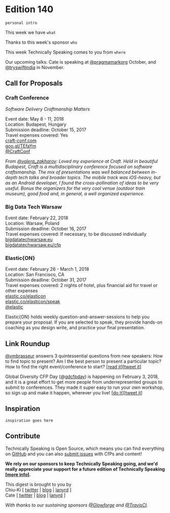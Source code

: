 # Edition 140

`personal intro`

This week we have `what`

Thanks to this week's sponsor `who`

This week Technically Speaking comes to you from `where`

Our upcoming talks: Cate is speaking at [@pragmamarkorg](http://twitter.com/pragmamarkorg) October, and [@tryswiftindia](http://twitter.com/tryswiftindia) in November.


## Call for Proposals

### Craft Conference
*Software Delivery Craftmanship Matters*

Event date: May 8 - 11, 2018  
Location: Budapest, Hungary  
Submission deadline: October 15, 2017  
Travel expenses covered: Yes  
[craft-conf.com](https://craft-conf.com)  
[goo.gl/TEfaYm](https://goo.gl/TEfaYm)  
[@CraftConf](https://twitter.com/CraftConf)

*From [@valera_zakharov](https://twitter.com/valera_zakharov): Loved my experience at Craft. Held in beautiful Budapest, Craft is a multidisciplinary conference focused on software craftsmanship. The mix of presentations was well balanced between in-depth tech talks and broader topics. The mobile track was iOS-heavy, but as an Android developer, I found the cross-pollination of ideas to be very useful. Bonus the organizers for the very cool venue (outdoor train museum), good food and, in general, a well organized experience.*


### Big Data Tech Warsaw

Event date: February 22, 2018  
Location: Warsaw, Poland  
Submission deadline: October 16, 2017  
Travel expenses covered: If necessary, to be discussed individually  
[bigdatatechwarsaw.eu](http://bigdatatechwarsaw.eu/)  
[bigdatatechwarsaw.eu/cfp](http://bigdatatechwarsaw.eu/cfp/)


### Elastic{ON}

Event date: February 26 - March 1, 2018  
Location: San Francisco, CA  
Submission deadline: October 31, 2017  
Travel expenses covered: 2 nights of hotel, plus financial aid for travel or other expenses  
[elastic.co/elasticon](https://www.elastic.co/elasticon)  
[elastic.co/elasticon/speak](https://www.elastic.co/elasticon/speak)  
[@elastic](https://twitter.com/elastic)

Elastic{ON} holds weekly question-and-answer-sessions to help you prepare your proposal. If you are selected to speak, they provide hands-on coaching as you design write, and practice your final presentation.


## Link Roundup

[@vmbrasseur](https://twitter.com/vmbrasseur) answers 3 quintessential questions from new speakers: How to find topic to present? Am I the best person to present a particular topic? How to find the right event/conference to start? [[read it](http://anonymoushash.vmbrasseur.com/2017/09/11/advice-for-new-speakers/)][[tweet it](https://twitter.com/home?status=Advice%20for%20new%20speakers%20from%20%40vmbrasseur%20http%3A//anonymoushash.vmbrasseur.com/2017/09/11/advice-for-new-speakers%20via%20%40techspeakdigest)]

Global Diversity CFP Day ([@gdcfpday](https://twitter.com/gdcfpday)) is happening on February 3, 2018, and it is a great effort to get more people from underrepresented groups to submit to conferences. They made it super easy to run your own workshop, so sign up and make it happen, wherever you live! [[do it](https://www.globaldiversitycfpday.com/)][[tweet it](https://twitter.com/home?status=Global%20Diversity%20CFP%20Day%20is%20Feb%203,%202018.%20Run%20a%20workshop%20w%20guidance%20from%20%40gdcfpday!%20https%3A//www.globaldiversitycfpday.com%20via%20%40techspeakdigest)]


## Inspiration

`inspiration goes here`  

## Contribute

Technically Speaking is Open Source, which means you can find everything on [GitHub](https://github.com/catehstn/technically-speaking/) and you can also [submit issues](https://github.com/catehstn/technically-speaking/issues/new) with CfPs and content!

**We rely on our sponsors to keep Technically Speaking going, and we'd really appreciate your support for a future edition of Technically Speaking [[more info](http://www.techspeak.email/sponsorship/)].**  


This digest is brought to you by  
Chiu-Ki [ [twitter](https://twitter.com/chiuki) | [blog](http://blog.sqisland.com/) | [lanyrd](http://lanyrd.com/profile/chiuki/) ]  
Cate [ [twitter](https://twitter.com/catehstn) | [blog](http://www.cate.blog/) | [lanyrd](http://lanyrd.com/profile/catehstn/) ]

*With thanks to our sustaining sponsors [@Glowforge](http://twitter.com/glowforge) and [@TravisCI](http://twitter.com/travisci).*
